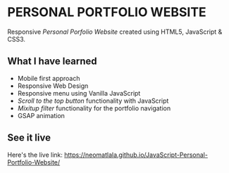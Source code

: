 # PERSONAL PORTFOLIO WEBSITE

Responsive *Personal Porfolio Website* created using HTML5, JavaScript & CSS3.


## What I have learned
- Mobile first approach
- Responsive Web Design
- Responsive menu using Vanilla JavaScript
- *Scroll to the top button* functionality with JavaScript
- *Mixitup filter* functionality for the portfolio navigation
- GSAP animation


## See it live
Here's the live link: https://neomatlala.github.io/JavaScript-Personal-Portfolio-Website/
